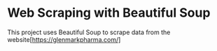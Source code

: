 #  Web Scraping with Beautiful Soup

This project uses Beautiful Soup to scrape data from the website[https://glenmarkpharma.com/]
